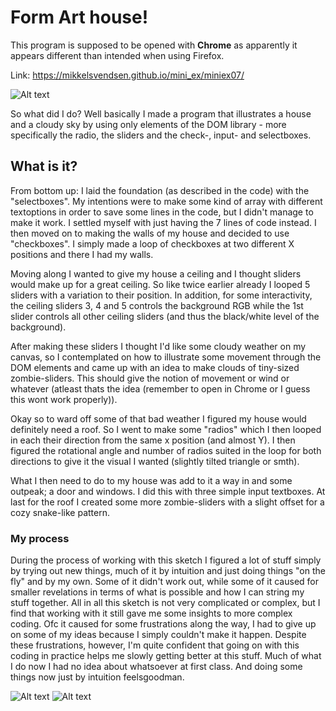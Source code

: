<h1>Form Art house!</h1>

This program is supposed to be opened with <b>Chrome</b> as apparently it appears different than intended when using Firefox.

Link: https://mikkelsvendsen.github.io/mini_ex/miniex07/

![Alt text](https://mikkelsvendsen.github.io/mini_ex/miniex07/FormArt1.JPG?raw=true "miniex07 Screenshot1")

So what did I do? Well basically I made a program that illustrates a house and a cloudy sky by using only elements of the DOM library - more specifically the radio, the sliders and the check-, input- and selectboxes.

<h2>What is it?</h2>
From bottom up: I laid the foundation (as described in the code) with the "selectboxes". My intentions were to make some kind of array with different textoptions in order to save some lines in the code, but I didn't manage to make it work. I settled myself with just having the 7 lines of code instead. I then moved on to making the walls of my house and decided to use "checkboxes". I simply made a loop of checkboxes at two different X positions and there I had my walls. 

Moving along I wanted to give my house a ceiling and I thought sliders would make up for a great ceiling. So like twice earlier already I looped 5 sliders with a variation to their position. In addition, for some interactivity, the ceiling sliders 3, 4 and 5 controls the background RGB while the 1st slider controls all other ceiling sliders (and thus the black/white level of the background).

After making these sliders I thought I'd like some cloudy weather on my canvas, so I contemplated on how to illustrate some movement through the DOM elements and came up with an idea to make clouds of tiny-sized zombie-sliders. This should give the notion of movement or wind or whatever (atleast thats the idea (remember to open in Chrome or I guess this wont work properly)).

Okay so to ward off some of that bad weather I figured my house would definitely need a roof. So I went to make some "radios" which I then looped in each their direction from the same x position (and almost Y). I then figured the rotational angle and number of radios suited in the loop for both directions to give it the visual I wanted (slightly tilted triangle or smth).

What I then need to do to my house was add to it a way in and some outpeak; a door and windows. I did this with three simple input textboxes. At last for the roof I created some more zombie-sliders with a slight offset for a cozy snake-like pattern.

<h3>My process</h3>
During the process of working with this sketch I figured a lot of stuff simply by trying out new things, much of it by intuition and just doing things "on the fly" and by my own. Some of it didn't work out, while some of it caused for smaller revelations in terms of what is possible and how I can string my stuff together. All in all this sketch is not very complicated or complex, but I find that working with it still gave me some insights to more complex coding. Ofc it caused for some frustrations along the way, I had to give up on some of my ideas because I simply couldn't make it happen. Despite these frustrations, however, I'm quite confident that going on with this coding in practice helps me slowly getting better at this stuff. Much of what I do now I had no idea about whatsoever at first class. And doing some things now just by intuition feelsgoodman.

![Alt text](https://mikkelsvendsen.github.io/mini_ex/miniex07/FormArt2.JPG?raw=true "miniex07 Screenshot2")
![Alt text](https://mikkelsvendsen.github.io/mini_ex/miniex07/FormArt3.JPG?raw=true "miniex07 Screenshot3")
